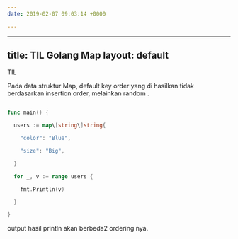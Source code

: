```yaml
---
date: 2019-02-07 09:03:14 +0000

---
```

---
title: TIL Golang Map
layout: default
---

TIL

Pada data struktur Map, default key order yang di hasilkan tidak berdasarkan insertion order, melainkan random .  

```go

func main() {

  users := map\[string\]string{

    "color": "Blue",

    "size": "Big",

  }

  for _, v := range users {

    fmt.Println(v)

  }

}

```

output hasil println akan berbeda2 ordering nya.